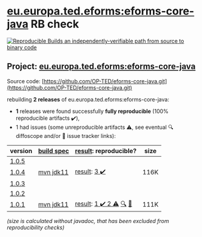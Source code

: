 [eu.europa.ted.eforms:eforms-core-java](https://central.sonatype.com/artifact/eu.europa.ted.eforms/eforms-core-java/1.0.4/versions) RB check
=======

[![Reproducible Builds](https://reproducible-builds.org/images/logos/rb.svg) an independently-verifiable path from source to binary code](https://reproducible-builds.org/)

## Project: [eu.europa.ted.eforms:eforms-core-java](https://central.sonatype.com/artifact/eu.europa.ted.eforms/eforms-core-java/1.0.4/versions)

Source code: [https://github.com/OP-TED/eforms-core-java.git](https://github.com/OP-TED/eforms-core-java.git)

rebuilding **2 releases** of eu.europa.ted.eforms:eforms-core-java:
- **1** releases were found successfully **fully reproducible** (100% reproducible artifacts :heavy_check_mark:),
- 1 had issues (some unreproducible artifacts :warning:, see eventual :mag: diffoscope and/or :memo: issue tracker links):

| version | [build spec](/BUILDSPEC.md) | [result](https://reproducible-builds.org/docs/jvm/): reproducible? | size |
| -- | --------- | ------ | -- |
| [1.0.5](https://central.sonatype.com/artifact/eu.europa.ted.eforms/eforms-core-java/1.0.5/pom) | | | |
| [1.0.4](https://central.sonatype.com/artifact/eu.europa.ted.eforms/eforms-core-java/1.0.4/pom) | [mvn jdk11](eforms-core-java-1.0.4.buildspec) | [result](eforms-core-java-1.0.4.buildinfo): [3 :heavy_check_mark: ](eforms-core-java-1.0.4.buildcompare) | 116K |
| [1.0.3](https://central.sonatype.com/artifact/eu.europa.ted.eforms/eforms-core-java/1.0.3/pom) | | | |
| [1.0.2](https://central.sonatype.com/artifact/eu.europa.ted.eforms/eforms-core-java/1.0.2/pom) | | | |
| [1.0.1](https://central.sonatype.com/artifact/eu.europa.ted.eforms/eforms-core-java/1.0.1/pom) | [mvn jdk11](eforms-core-java-1.0.1.buildspec) | [result](eforms-core-java-1.0.1.buildinfo): [1 :heavy_check_mark:  2 :warning:](eforms-core-java-1.0.1.buildcompare) [:mag:](eforms-core-java-1.0.1.diffoscope) [:memo:](https://github.com/OP-TED/eforms-core-java/pull/12) | 111K |

<i>(size is calculated without javadoc, that has been excluded from reproducibility checks)</i>
